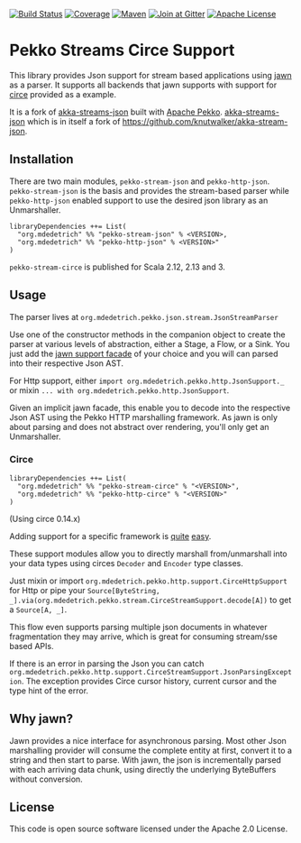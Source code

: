 [![Build Status][ci-img]][ci]
[![Coverage][coverage-img]][coverage]
[![Maven][maven-img]][maven]
[![Join at Gitter][gitter-img]][gitter]
[![Apache License][license-img]][license]

# Pekko Streams Circe Support

This library provides Json support for stream based applications using [jawn](https://github.com/non/jawn)
as a parser. It supports all backends that jawn supports with support for [circe](https://github.com/travisbrown/circe) provided as a example.

It is a fork of [akka-streams-json](https://github.com/mdedetrich/akka-streams-json) built with [Apache Pekko](https://pekko.apache.org/).
[akka-streams-json](https://github.com/mdedetrich/akka-streams-json) which is in itself a fork of
https://github.com/knutwalker/akka-stream-json.

## Installation

There are two main modules, `pekko-stream-json` and `pekko-http-json`.
`pekko-stream-json` is the basis and provides the stream-based parser while
`pekko-http-json` enabled support to use the desired json library as an Unmarshaller.


```
libraryDependencies ++= List(
  "org.mdedetrich" %% "pekko-stream-json" % <VERSION>,
  "org.mdedetrich" %% "pekko-http-json" % <VERSION>"
)
```

`pekko-stream-circe` is published for Scala 2.12, 2.13 and 3.

## Usage

The parser lives at `org.mdedetrich.pekko.json.stream.JsonStreamParser`

Use one of the constructor methods in the companion object to create the parser at
various levels of abstraction, either a Stage, a Flow, or a Sink.
You just add the [jawn support facade](https://github.com/non/jawn#supporting-external-asts-with-jawn)
of your choice and you will can parsed into their respective Json AST.


For Http support, either `import org.mdedetrich.pekko.http.JsonSupport._`
or mixin `... with org.mdedetrich.pekko.http.JsonSupport`.

Given an implicit jawn facade, this enable you to decode into the respective Json AST
using the Pekko HTTP marshalling framework. As jawn is only about parsing and does not abstract
over rendering, you'll only get an Unmarshaller.


### Circe

```
libraryDependencies ++= List(
  "org.mdedetrich" %% "pekko-stream-circe" % "<VERSION>",
  "org.mdedetrich" %% "pekko-http-circe" % "<VERSION>"
)
```

(Using circe 0.14.x)

Adding support for a specific framework is
[quite](support/stream-circe/src/main/scala/org/mdedetrich/pekko/stream/support/CirceStreamSupport.scala)
[easy](support/http-circe/src/main/scala/org/mdedetrich/pekko/http/support/CirceHttpSupport.scala).

These support modules allow you to directly marshall from/unmarshall into your data types
using circes `Decoder` and `Encoder` type classes.

Just mixin or import `org.mdedetrich.pekko.http.support.CirceHttpSupport` for Http
or pipe your `Source[ByteString, _].via(org.mdedetrich.pekko.stream.CirceStreamSupport.decode[A])`
to get a `Source[A, _]`.

This flow even supports parsing multiple json documents in whatever
fragmentation they may arrive, which is great for consuming stream/sse based APIs.

If there is an error in parsing the Json you can catch `org.mdedetrich.pekko.http.support.CirceStreamSupport.JsonParsingException`.
The exception provides Circe cursor history, current cursor and the type hint of the error.

## Why jawn?

Jawn provides a nice interface for asynchronous parsing.
Most other Json marshalling provider will consume the complete entity
at first, convert it to a string and then start to parse.
With jawn, the json is incrementally parsed with each arriving data chunk,
using directly the underlying ByteBuffers without conversion.

## License

This code is open source software licensed under the Apache 2.0 License.

[ci-img]: https://github.com/mdedetrich/pekko-streams-circe/actions/workflows/ci.yml/badge.svg?branch=main
[coverage-img]: https://coveralls.io/repos/github/mdedetrich/pekko-streams-circe/badge.svg?branch=main
[maven-img]: https://img.shields.io/maven-central/v/org.mdedetrich/pekko-stream-json_2.12.svg?label=latest
[gitter-img]: https://img.shields.io/badge/gitter-Join_Chat-1dce73.svg
[license-img]: https://img.shields.io/badge/license-APACHE_2-green.svg

[ci]: https://github.com/mdedetrich/pekko-streams-circe/actions/workflows/ci.yml?query=branch%3Amain
[coverage]: https://coveralls.io/github/mdedetrich/pekko-streams-circe?branch=main
[maven]: http://search.maven.org/#search|ga|1|g%3A%22org.mdedetrich%22%20AND%20%28a%3Apekko-stream-*_2.11%20OR%20a%3Apekko-http-*_2.11%20OR%20a%3Apekko-stream-*_2.12%20OR%20a%3Apekko-http-*_2.12%29
[gitter]: https://gitter.im/mdedetrich/pekko-streams-circe?utm_source=badge&utm_medium=badge&utm_campaign=pr-badge&utm_content=badge
[license]: https://www.apache.org/licenses/LICENSE-2.0
